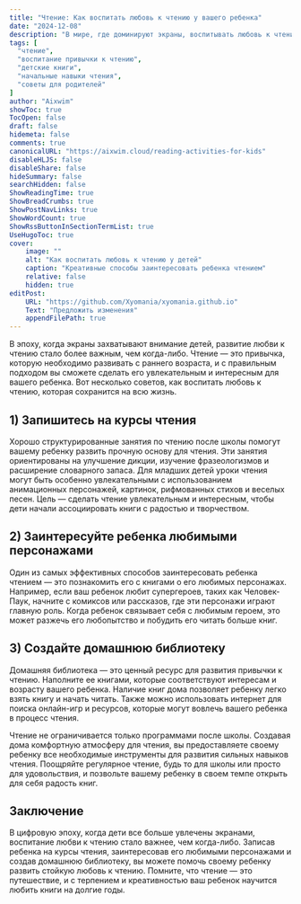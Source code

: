 ```yaml
---
title: "Чтение: Как воспитать любовь к чтению у вашего ребенка"
date: "2024-12-08"
description: "В мире, где доминируют экраны, воспитывать любовь к чтению у детей стало важнее, чем когда-либо. Откройте для себя забавные и креативные способы, чтобы ваш ребенок полюбил чтение."
tags: [
  "чтение",
  "воспитание привычки к чтению",
  "детские книги",
  "начальные навыки чтения",
  "советы для родителей"
]
author: "Aixwim"
showToc: true
TocOpen: false
draft: false
hidemeta: false
comments: true
canonicalURL: "https://aixwim.cloud/reading-activities-for-kids"
disableHLJS: false
disableShare: false
hideSummary: false
searchHidden: false
ShowReadingTime: true
ShowBreadCrumbs: true
ShowPostNavLinks: true
ShowWordCount: true
ShowRssButtonInSectionTermList: true
UseHugoToc: true
cover:
    image: ""
    alt: "Как воспитать любовь к чтению у детей"
    caption: "Креативные способы заинтересовать ребенка чтением"
    relative: false
    hidden: true
editPost:
    URL: "https://github.com/Xyomania/xyomania.github.io"
    Text: "Предложить изменения"
    appendFilePath: true
---
```


В эпоху, когда экраны захватывают внимание детей, развитие любви к чтению стало более важным, чем когда-либо. Чтение — это привычка, которую необходимо развивать с раннего возраста, и с правильным подходом вы сможете сделать его увлекательным и интересным для вашего ребенка. Вот несколько советов, как воспитать любовь к чтению, которая сохранится на всю жизнь.

<!--more-->

## 1) Запишитесь на курсы чтения

Хорошо структурированные занятия по чтению после школы помогут вашему ребенку развить прочную основу для чтения. Эти занятия ориентированы на улучшение дикции, изучение фразеологизмов и расширение словарного запаса. Для младших детей уроки чтения могут быть особенно увлекательными с использованием анимационных персонажей, картинок, рифмованных стихов и веселых песен. Цель — сделать чтение увлекательным и интересным, чтобы дети начали ассоциировать книги с радостью и творчеством.

## 2) Заинтересуйте ребенка любимыми персонажами

Один из самых эффективных способов заинтересовать ребенка чтением — это познакомить его с книгами о его любимых персонажах. Например, если ваш ребенок любит супергероев, таких как Человек-Паук, начните с комиксов или рассказов, где эти персонажи играют главную роль. Когда ребенок связывает себя с любимым героем, это может разжечь его любопытство и побудить его читать больше книг.

## 3) Создайте домашнюю библиотеку

Домашняя библиотека — это ценный ресурс для развития привычки к чтению. Наполните ее книгами, которые соответствуют интересам и возрасту вашего ребенка. Наличие книг дома позволяет ребенку легко взять книгу и начать читать. Также можно использовать интернет для поиска онлайн-игр и ресурсов, которые могут вовлечь вашего ребенка в процесс чтения.

Чтение не ограничивается только программами после школы. Создавая дома комфортную атмосферу для чтения, вы предоставляете своему ребенку все необходимые инструменты для развития сильных навыков чтения. Поощряйте регулярное чтение, будь то для школы или просто для удовольствия, и позвольте вашему ребенку в своем темпе открыть для себя радость книг.

## Заключение

В цифровую эпоху, когда дети все больше увлечены экранами, воспитание любви к чтению стало важнее, чем когда-либо. Записав ребенка на курсы чтения, заинтересовав его любимыми персонажами и создав домашнюю библиотеку, вы можете помочь своему ребенку развить стойкую любовь к чтению. Помните, что чтение — это путешествие, и с терпением и креативностью ваш ребенок научится любить книги на долгие годы.
